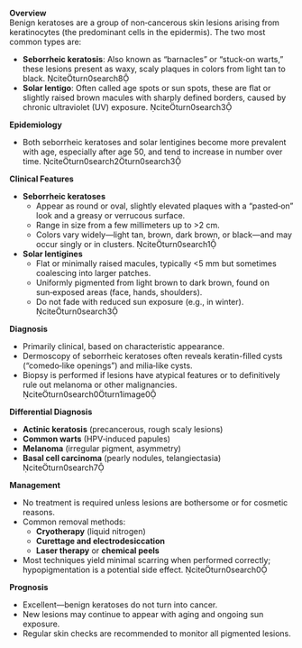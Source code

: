**Overview**  
Benign keratoses are a group of non‑cancerous skin lesions arising from keratinocytes (the predominant cells in the epidermis). The two most common types are:  
- **Seborrheic keratosis**: Also known as “barnacles” or “stuck‑on warts,” these lesions present as waxy, scaly plaques in colors from light tan to black. citeturn0search8  
- **Solar lentigo**: Often called age spots or sun spots, these are flat or slightly raised brown macules with sharply defined borders, caused by chronic ultraviolet (UV) exposure. citeturn0search3  

**Epidemiology**  
- Both seborrheic keratoses and solar lentigines become more prevalent with age, especially after age 50, and tend to increase in number over time. citeturn0search2turn0search3  

**Clinical Features**  
- **Seborrheic keratoses**  
  - Appear as round or oval, slightly elevated plaques with a “pasted‑on” look and a greasy or verrucous surface.  
  - Range in size from a few millimeters up to >2 cm.  
  - Colors vary widely—light tan, brown, dark brown, or black—and may occur singly or in clusters. citeturn0search1  
- **Solar lentigines**  
  - Flat or minimally raised macules, typically <5 mm but sometimes coalescing into larger patches.  
  - Uniformly pigmented from light brown to dark brown, found on sun‑exposed areas (face, hands, shoulders).  
  - Do not fade with reduced sun exposure (e.g., in winter). citeturn0search3  

**Diagnosis**  
- Primarily clinical, based on characteristic appearance.  
- Dermoscopy of seborrheic keratoses often reveals keratin-filled cysts (“comedo‑like openings”) and milia‑like cysts.  
- Biopsy is performed if lesions have atypical features or to definitively rule out melanoma or other malignancies. citeturn0search0turn1image0  

**Differential Diagnosis**  
- **Actinic keratosis** (precancerous, rough scaly lesions)  
- **Common warts** (HPV‑induced papules)  
- **Melanoma** (irregular pigment, asymmetry)  
- **Basal cell carcinoma** (pearly nodules, telangiectasia) citeturn0search7  

**Management**  
- No treatment is required unless lesions are bothersome or for cosmetic reasons.  
- Common removal methods:  
  - **Cryotherapy** (liquid nitrogen)  
  - **Curettage and electrodesiccation**  
  - **Laser therapy** or **chemical peels**  
- Most techniques yield minimal scarring when performed correctly; hypopigmentation is a potential side effect. citeturn0search0  

**Prognosis**  
- Excellent—benign keratoses do not turn into cancer.  
- New lesions may continue to appear with aging and ongoing sun exposure.  
- Regular skin checks are recommended to monitor all pigmented lesions.
